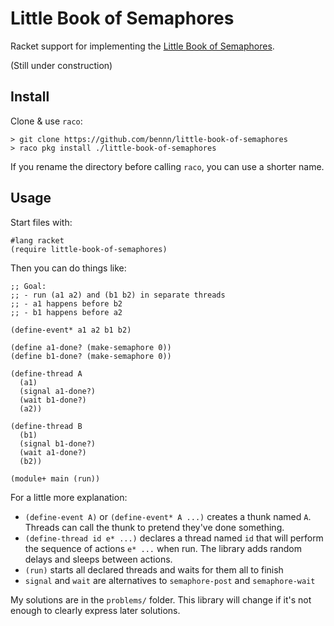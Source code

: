 Little Book of Semaphores
===

Racket support for implementing the [Little Book of Semaphores](http://www.greenteapress.com/semaphores).

(Still under construction)


Install
---

Clone & use `raco`:

```
> git clone https://github.com/bennn/little-book-of-semaphores
> raco pkg install ./little-book-of-semaphores
```

If you rename the directory before calling `raco`, you can use a shorter name.


Usage
---

Start files with:

```
#lang racket
(require little-book-of-semaphores)

```

Then you can do things like:

```
;; Goal:
;; - run (a1 a2) and (b1 b2) in separate threads
;; - a1 happens before b2
;; - b1 happens before a2

(define-event* a1 a2 b1 b2)

(define a1-done? (make-semaphore 0))
(define b1-done? (make-semaphore 0))

(define-thread A
  (a1)
  (signal a1-done?)
  (wait b1-done?)
  (a2))

(define-thread B
  (b1)
  (signal b1-done?)
  (wait a1-done?)
  (b2))

(module+ main (run))
```


For a little more explanation:

- `(define-event A)` or `(define-event* A ...)` creates a thunk named `A`.
  Threads can call the thunk to pretend they've done something.
- `(define-thread id e* ...)` declares a thread named `id` that will perform
  the sequence of actions `e* ...` when run. The library adds random delays and sleeps between actions.
- `(run)` starts all declared threads and waits for them all to finish
- `signal` and `wait` are alternatives to `semaphore-post` and `semaphore-wait`

My solutions are in the `problems/` folder.
This library will change if it's not enough to clearly express later solutions.

